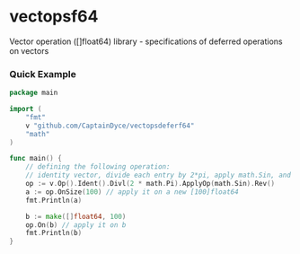 # vectopsf64
Vector operation ([]float64) library -  specifications of deferred operations on vectors

### Quick Example

```go
package main

import (
	"fmt"
	v "github.com/CaptainDyce/vectopsdeferf64"
	"math"
)

func main() {
	// defining the following operation:
	// identity vector, divide each entry by 2*pi, apply math.Sin, and reverse the vector
	op := v.Op().Ident().Divl(2 * math.Pi).ApplyOp(math.Sin).Rev()
	a := op.OnSize(100) // apply it on a new [100]float64
	fmt.Println(a)

	b := make([]float64, 100)
	op.On(b) // apply it on b
	fmt.Println(b)
}
```
